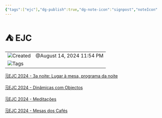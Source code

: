 ```yaml
---
{"tags":["ejc"],"dg-publish":true,"dg-note-icon":"signpost","noteIcon":"signpost","permalink":"/07-indexes/ejc-2024/","dgPassFrontmatter":true,"created":"2025-10-16T10:27:30.742+01:00","updated":"2025-10-24T16:41:30.713+01:00"}
---
```


# ⛺ EJC

|   |   |
|---|---|
|![](Dashboard/Attachments/clock_gray%20171.svg)Created|@August 14, 2024 11:54 PM|
|![](Dashboard/Attachments/list_gray%20905.svg)Tags||

[🗒️EJC 2024 - 3a noite: Lugar à mesa, programa da noite](EJC/EJC%202024%20-%203a%20noite%20Lugar%20%C3%A0%20mesa,%20programa%20da%20noit%2039ef00e054ef4017a769e8768354b1c1.html)

[🗒️EJC 2024 - Dinâmicas com Objectos](EJC/EJC%202024%20-%20Din%C3%A2micas%20com%20Objectos%20ab2a86fc87b044ae8fd41d5e1bba55b0.html)

[🗒️EJC 2024 - Meditações](EJC/EJC%202024%20-%20Medita%C3%A7%C3%B5es%20c4f303ead0dc42469fc4c8837a71872d.html)

[🗒️EJC 2024 - Mesas dos Cafés](EJC/EJC%202024%20-%20Mesas%20dos%20Caf%C3%A9s%2035c4f48f86d4438aad282f152858f933.html)